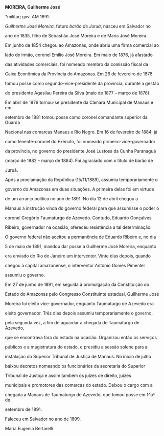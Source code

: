 **MOREIRA, Guilherme José**



\*militar; gov. AM 1891.



*Guilherme José Moreira*, futuro *barão de Juruá*, nasceu em Salvador no

ano de 1835, filho de Sebastião José Moreira e de Maria José Moreira.



Em junho de 1854 chegou ao Amazonas, onde abriu uma firma comercial ao

lado do irmão, coronel Emílio José Moreira. Em maio de 1876, já afastado

das atividades comerciais, foi nomeado membro da comissão fiscal da

Caixa Econômica da Província do Amazonas. Em 26 de fevereiro de 1878

tomou posse como segundo-vice-presidente da província, durante a gestão

do presidente Agesilau Pereira da Silva (maio de 1877 – março de 1878).

Em abril de 1879 tornou-se presidente da Câmara Municipal de Manaus e em

setembro de 1881 tomou posse como coronel comandante superior da Guarda

Nacional nas comarcas Manaus e Rio Negro. Em 16 de fevereiro de 1884, já

como tenente-coronel do Exército, foi nomeado primeiro-vice-governador

da província, no governo do presidente José Lustosa da Cunha Paranaguá

(março de 1882 – março de 1884). Foi agraciado com o título de barão de

Juruá.



Após a proclamação da República (15/11/1889), assumiu temporariamente o

governo do Amazonas em duas situações. A primeira delas foi em virtude

de um arranjo político no ano de 1891. No dia 12 de abril chegou a

Manaus a instrução vinda do governo federal para que assumisse o poder o

coronel Gregório Taumaturgo de Azevedo. Contudo, Eduardo Gonçalves

Ribeiro, governador na ocasião, ofereceu resistência a tal determinação.

O governo federal não aceitou a permanência de Eduardo Ribeiro e, no dia

5 de maio de 1891, mandou dar posse a Guilherme José Moreira, enquanto

era enviado do Rio de Janeiro um interventor. Vinte dias depois, quando

chegou à capital amazonense, o interventor Antônio Gomes Pimentel

assumiu o governo.



Em 27 de junho de 1891, em seguida à promulgação da Constituição do

Estado do Amazonas pelo Congresso Constituinte estadual, Guilherme José

Moreira foi eleito vice-governador, enquanto Taumaturgo de Azevedo era

eleito governador. Três dias depois assumiu temporariamente o governo,

pela segunda vez, a fim de aguardar a chegada de Taumaturgo de Azevedo,

que se encontrava fora do estado na ocasião. Organizou então os serviços

públicos e a magistratura do estado, e presidiu a sessão solene para a

instalação do Superior Tribunal de Justiça de Manaus. No início de julho

baixou decretos nomeando os funcionários da secretaria do Superior

Tribunal de Justiça e assim também os juízes de direito, juízes

municipais e promotores das comarcas do estado. Deixou o cargo com a

chegada a Manaus de Taumaturgo de Azevedo, que tomou posse em 1^o^ de

setembro de 1891.



Faleceu em Salvador no ano de 1899.



Maria Eugenia Bertarelli



